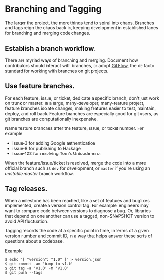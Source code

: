 # Branching and Tagging

The larger the project, the more things tend to spiral into chaos. Branches and tags reign the chaos back in, keeping development in established lanes for branching and merging code changes.

## Establish a branch workflow.

There are myriad ways of branching and merging. Document how contributors should interact with branches, or adopt [Git Flow](http://nvie.com/posts/a-successful-git-branching-model/), the de facto standard for working with branches on git projects.

## Use feature branches.

For each feature, issue, or ticket, dedicate a specific branch; don't just work on trunk or master. In a large, many-developer, many-feature project, feature branches isolate changes, making features easier to test, maintain, deploy, and roll back. Feature branches are especially good for git users, as git branches are computationally inexpensive.

Name feature branches after the feature, issue, or ticket number. For example:

* issue-3 for adding Google authentication
* issue-8 for publishing to Hackage
* issue-122 for resolving Tom's Unicode error

When the feature/issue/ticket is resolved, merge the code into a more official branch such as `dev` for development, or `master` if you're using an *unstable master* branch workflow.

## Tag releases.

When a milestone has been reached, like a set of features and bugfixes implemented, create a version control tag. For example, engineers may want to compare code between versions to diagnose a bug. Or, libraries that depend on one another can use a tagged, non-SNAPSHOT version to avoid API fluctuation.

Tagging records the code at a specific point in time, in terms of a given version number and commit ID, in a way that helps answer these sorts of questions about a codebase.

Example:

```
$ echo '{ "version": "1.0" }' > version.json
$ git commit -am 'bump to v1.0'
$ git tag -a 'v1.0' -m 'v1.0'
$ git push --tags
```